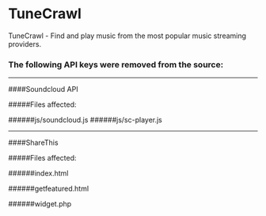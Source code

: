 TuneCrawl
=========

TuneCrawl - Find and play music from the most popular music streaming providers.

### The following API keys were removed from the source:
-----------------
####Soundcloud API

#####Files affected:

######js/soundcloud.js
######js/sc-player.js
___

####ShareThis

#####Files affected:

######index.html

######getfeatured.html

######widget.php

